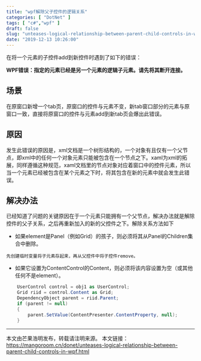 ```yaml
---
title: "wpf解除父子控件的逻辑关系"
categories: [ "DotNet" ]
tags: [ "c#","wpf" ]
draft: false
slug: "unteases-logical-relationship-between-parent-child-controls-in-wpf"
date: "2019-12-13 10:26:00"
---
```


在将一个元素的子控件add到新控件时遇到了如下的错误：

**WPF错误：指定的元素已经是另一个元素的逻辑子元素。请先将其断开连接。**

## 场景

在原窗口新增一个tab页，原窗口的控件与元素不变，新tab窗口部分的元素与原窗口一致，直接将原窗口的控件与元素add到新tab页会爆出此错误。

## 原因

发生此错误的原因是，xml文档是一个树形结构的，一个对象有且仅有一个父节点，即xml中的任何一个对象元素只能被包含在一个节点之下。xaml为xml的拓展，同样遵循这种规范，xaml文档里的节点对象对应着窗口中的控件元素，所以当一个元素已经被包含在某个元素之下时，将其包含在新的元素中就会发生此错误。

## 解决办法

已经知道了问题的关键原因在于一个元素只能拥有一个父节点，解决办法就是解除控件的父子关系，之后再重新加入的新的父控件之下。解除关系方法如下

- 如果element是Panel（例如Grid）的孩子，则必须将其从Panel的Children集合中删除。

```
先创建临时变量将子元素存起来，再从父控件中将子控件remove。
```

- 如果它设置为ContentControl的Content，则必须将该内容设置为空（或其他任何不是element）。

```c#
    UserControl control = obj1 as UserControl;
    Grid riid = control.Content as Grid;
    DependencyObject parent = riid.Parent;
    if (parent != null)
    {
        parent.SetValue(ContentPresenter.ContentProperty, null);
    }
```
---

本文由芒果浩明发布，转载请注明来源。
本文链接：https://mangoroom.cn/donet/unteases-logical-relationship-between-parent-child-controls-in-wpf.html
